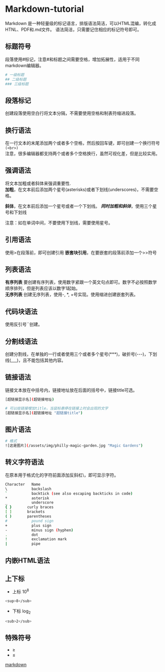 # Markdown-tutorial
Markdown 是一种轻量级的标记语言，排版语法简洁，可以HTML混编，转化成HTNL、PDF和.md文件。
语法简洁，只需要记住相应的标记符号即可。

## 标题符号
段落使用#标记，注意#和标题之间需要空格，增加拓展性，适用于不同markdown编辑器。
```bash
# 一级标题
## 二级标题
### 三级标题
```
## 段落标记
创建段落使用空白行将文本分隔，不需要使用空格和制表符缩进段落。  

## 换行语法
在一行文本的末尾添加两个或者多个空格，然后按回车键，即可创建一个换行符号`(<br>)`  
注意，很多编辑器都支持两个或者多个空格换行，虽然可视化差，但是比较实用。  

## 强调语法
将文本加粗或者斜体来强调重要性.  
**加粗**，在文本前后添加两个星号(asterisks)或者下划线(underscores)，不需要空格。

**斜体**，在文本前后添加一个星号或者一个下划线。
***同时加粗和斜体***，使用三个星号和下划线

注意：如在单词中间，不要使用下划线，需要使用星号。

## 引用语法
使用>在段落前，即可创建引用
**嵌套块引用**，在要嵌套的段落前添加一个>>符号

## 列表语法

**有序列表**
要创建有序列表，使用数字紧跟一个英文句点即可。数字不必按照数学顺序排列，但是列表应该以数字1起始。  
**无序列表**
创建无序列表，使用-, *, +号实现。使用缩进创建嵌套列表。


## 代码块语法
使用反引号``创建。

## 分割线语法

创建分割线，在单独的一行或者使用三个或者多个星号(***)，破折号(---)，下划线(___)，且不能包括其他内容。

## 链接语法
链接文本放在中括号内，链接地址放在后面的括号中，链接title可选。
```bash
[超链接显示名](超链接地址)

# 可以给链接增加title，当鼠标悬停在链接上时会出现的文字
[超链接显示名](超链接地址 "超链接title")

```

## 图片语法
```bash
# 格式
![这是图片](/assets/img/philly-magic-garden.jpg "Magic Gardens")
```

## 转义字符语法
在原本用于格式化的字符前面添加反斜杠\，即可显示字符。

```bash
Character	Name
\	        backslash
`	        backtick (see also escaping backticks in code)
*	        asterisk
_	        underscore
{ }	      curly braces
[ ]	      brackets
( )	      parentheses
#	        pound sign
+	        plus sign
-	        minus sign (hyphen)
.	        dot
!	        exclamation mark
|	        pipe
```
## 内嵌HTML语法


## 上下标
- 上标 10<sup>8</sup>
```bash
<sup>8</sub>
```


- 下标 log<sub>2</sub>
```bash
<sub>2</sub>
```

## 特殊符号

- &ge;
- &le;



[markdown](https://markdown.com.cn/basic-syntax/line-breaks.html)
